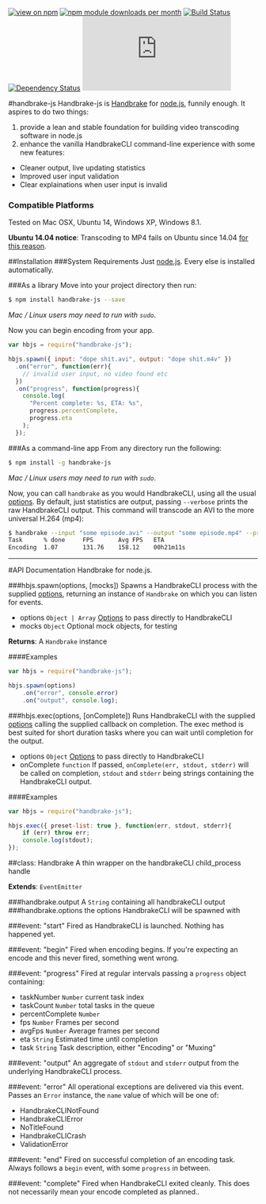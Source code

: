 [![view on npm](http://img.shields.io/npm/v/handbrake-js.svg)](https://www.npmjs.org/package/handbrake-js)
[![npm module downloads per month](http://img.shields.io/npm/dm/handbrake-js.svg)](https://www.npmjs.org/package/handbrake-js)
[![Build Status](https://travis-ci.org/75lb/handbrake-js.svg?branch=master)](https://travis-ci.org/75lb/handbrake-js)
[![Dependency Status](https://david-dm.org/75lb/handbrake-js.svg)](https://david-dm.org/75lb/handbrake-js)
![Analytics](https://ga-beacon.appspot.com/UA-27725889-6/handbrake-js/README.md?pixel)

#handbrake-js
Handbrake-js is [Handbrake](http://handbrake.fr) for [node.js](http://nodejs.org), funnily enough. It aspires to do two things:

1. provide a lean and stable foundation for building video transcoding software in node.js
2. enhance the vanilla HandbrakeCLI command-line experience with some new features: 
  - Cleaner output, live updating statistics
  - Improved user input validation
  - Clear explainations when user input is invalid


### Compatible Platforms
Tested on Mac OSX, Ubuntu 14, Windows XP, Windows 8.1.

**Ubuntu 14.04 notice**: Transcoding to MP4 fails on Ubuntu since 14.04 [for this reason](https://forum.handbrake.fr/viewtopic.php?f=13&t=30044).

##Installation
###System Requirements
Just [node.js](http://nodejs.org). Every else is installed automatically.

###As a library 
Move into your project directory then run: 
```sh
$ npm install handbrake-js --save
```
*Mac / Linux users may need to run with `sudo`*.

Now you can begin encoding from your app. 

```js
var hbjs = require("handbrake-js");

hbjs.spawn({ input: "dope shit.avi", output: "dope shit.m4v" })
  .on("error", function(err){
    // invalid user input, no video found etc
  })
  .on("progress", function(progress){
    console.log(
      "Percent complete: %s, ETA: %s", 
      progress.percentComplete, 
      progress.eta
    );
  });
```
###As a command-line app
From any directory run the following:
```sh
$ npm install -g handbrake-js
```
*Mac / Linux users may need to run with `sudo`*.

Now, you can call `handbrake` as you would HandbrakeCLI, using all the usual [options](https://trac.handbrake.fr/wiki/CLIGuide). By default, just statistics are output, passing `--verbose` prints the raw HandbrakeCLI output. This command will transcode an AVI to the more universal H.264 (mp4):
```sh
$ handbrake --input "some episode.avi" --output "some episode.mp4" --preset Normal
Task      % done     FPS       Avg FPS   ETA
Encoding  1.07       131.76    158.12    00h21m11s
```

- - - - - - - - - - - - - - - - - - - - - - - - - - - - - - - - - - - - - - - - - - - - - - - - - 
#API Documentation
Handbrake for node.js.


###hbjs.spawn(options, [mocks])
Spawns a HandbrakeCLI process with the supplied [options](https://trac.handbrake.fr/wiki/CLIGuide), returning an instance of `Handbrake` on which you can listen for events.


- options `Object | Array` [Options](https://trac.handbrake.fr/wiki/CLIGuide) to pass directly to HandbrakeCLI  
- mocks `Object` Optional mock objects, for testing  


**Returns**: A `Handbrake` instance


####Examples
```js
var hbjs = require("handbrake-js");

hbjs.spawn(options)
    .on("error", console.error)
    .on("output", console.log);
```
###hbjs.exec(options, [onComplete])
Runs HandbrakeCLI with the supplied [options](https://trac.handbrake.fr/wiki/CLIGuide) calling the supplied callback on completion. The exec method is best suited for short duration tasks where you can wait until completion for the output.


- options `Object` [Options](https://trac.handbrake.fr/wiki/CLIGuide) to pass directly to HandbrakeCLI  
- onComplete `function` If passed, `onComplete(err, stdout, stderr)` will be called on completion, `stdout` and `stderr` being strings containing the HandbrakeCLI output.  




####Examples
```js
var hbjs = require("handbrake-js");

hbjs.exec({ preset-list: true }, function(err, stdout, stderr){
    if (err) throw err;
    console.log(stdout);
});
```


##class: Handbrake
A thin wrapper on the handbrakeCLI child_process handle

**Extends**: `EventEmitter`



###handbrake.output
A `String` containing all handbrakeCLI output
###handbrake.options
the options HandbrakeCLI will be spawned with




###event: "start"
Fired as HandbrakeCLI is launched. Nothing has happened yet.

###event: "begin"
Fired when encoding begins. If you're expecting an encode and this never fired, something went wrong.

###event: "progress"
Fired at regular intervals passing a `progress` object containing:

- taskNumber `Number` current task index
- taskCount `Number` total tasks in the queue
- percentComplete `Number`
- fps `Number` Frames per second
- avgFps `Number` Average frames per second
- eta `String` Estimated time until completion
- task `String` Task description, either "Encoding" or "Muxing"

###event: "output"
An aggregate of `stdout` and `stderr` output from the underlying HandbrakeCLI process.

###event: "error"
All operational exceptions are delivered via this event. Passes an `Error` instance, the `name` value of which will be one of:

- HandbrakeCLINotFound
- HandbrakeCLIError
- NoTitleFound
- HandbrakeCLICrash
- ValidationError

###event: "end"
Fired on successful completion of an encoding task. Always follows a `begin` event, with some `progress` in between.

###event: "complete"
Fired when HandbrakeCLI exited cleanly. This does not necessarily mean your encode completed as planned..



